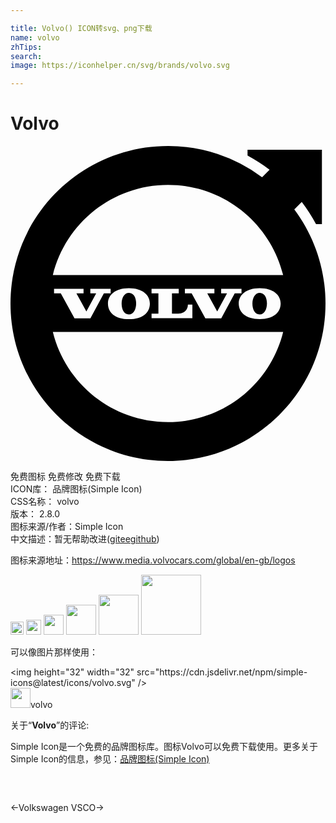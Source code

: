 ```yaml
---

title: Volvo() ICON转svg、png下载
name: volvo
zhTips: 
search: 
image: https://iconhelper.cn/svg/brands/volvo.svg

---
```


# Volvo  <small style="font-size: 60%;font-weight: 100"></small>

<div id="svg" class="svg-wrap">
<svg role="img" viewBox="0 0 24 24" xmlns="http://www.w3.org/2000/svg"><title>Volvo icon</title><path d="M11.269 11.225h-.522v-.343h2.072v.343h-.516v1.55h.479c.443 0 .734-.292.734-.69h.342v1.038h-3.11v-.347h.522zm2.533.001h-.515v-.344h2.248v.344h-.544l.758 1.383.749-1.383h-.448v-.344h1.55v.344h-.516l-1.027 1.9-1.21-.001zm5.181-.392c1.041 0 1.6.52 1.6 1.171 0 .66-.527 1.187-1.594 1.187-1.067 0-1.599-.526-1.599-1.187 0-.651.553-1.17 1.593-1.17zM5.781 12.61l.748-1.383h-.447v-.344H7.63v.344h-.515l-1.028 1.9-1.21-.001-1.045-1.899h-.514v-.344h2.247v.344h-.543zm3.237-1.775c1.041 0 1.6.52 1.6 1.171 0 .66-.527 1.187-1.594 1.187-1.067 0-1.599-.526-1.599-1.187 0-.651.552-1.17 1.593-1.17zm-.551 1.157c.007-.432.214-.809.57-.803.356.007.544.39.537.823-.008.407-.176.831-.567.824-.38-.007-.547-.427-.54-.844zm9.965 0c.007-.432.214-.809.57-.803.356.007.544.39.537.823-.008.407-.176.831-.567.824-.38-.007-.547-.427-.54-.844zM3.226 9.83C4.198 5.887 7.757 2.963 12 2.963c4.243 0 7.802 2.924 8.774 6.866zm17.548 4.342c-.972 3.942-4.531 6.866-8.774 6.866-4.243 0-7.802-2.924-8.774-6.866zm.849-9.341l.568-.569c.404.532.769 1.096 1.087 1.688h.449V.283H18.06v.444c.589.317 1.15.68 1.678 1.082l-.569.568A11.947 11.947 0 0 0 12 0C5.373 0 0 5.373 0 12s5.373 12 12 12 12-5.373 12-12c0-2.688-.884-5.17-2.377-7.17Z"/></svg>
</div>
<detail full-name='volvo'></detail>

<div class="detail-page">
<p>
<span><span class="badge-success badge">免费图标</span> <span class="badge-success badge">免费修改</span>  <span class="badge-success badge">免费下载</span> </span>
<br/>
<span>
ICON库：
<span class="badge-secondary badge">品牌图标(Simple Icon)</span> 
</span>
<br/>
<span>
CSS名称：
<span class="badge-secondary badge">volvo</span> 
</span>

<br/>
<span>
版本：
<span class="badge-secondary badge">2.8.0</span> 
</span>
<br/>
<span>图标来源/作者：<span class="badge-light badge">Simple Icon</span></span> 
<br/>
<span class="zh-detail">中文描述：暂无<span class="help-link"><span>帮助改进</span>(<a href="https://gitee.com/liuwave/icon-helper/edit/master/json/brands/volvo.json" target="_blank" rel="noopener noreferrer">gitee</a><a href="https://github.com/liuwave/icon-helper/edit/master/json/brands/volvo.json" target="_blank" rel="noopener noreferrer">github</a></span>)</span><br/>
</p>
</div><div class="description description alert alert-light"><p>图标来源地址：<a href="https://www.media.volvocars.com/global/en-gb/logos" target="_blank" rel="noopener noreferrer">https://www.media.volvocars.com/global/en-gb/logos</a></p></div>
<div class="alert alert-dark">
<img height="21" width="21" src="https://cdn.jsdelivr.net/npm/simple-icons@latest/icons/volvo.svg" />
<img height="24" width="24" src="https://cdn.jsdelivr.net/npm/simple-icons@latest/icons/volvo.svg" />
<img height="32" width="32" src="https://cdn.jsdelivr.net/npm/simple-icons@latest/icons/volvo.svg" />
<img height="48" width="48" src="https://cdn.jsdelivr.net/npm/simple-icons@latest/icons/volvo.svg" />
<img height="64" width="64" src="https://cdn.jsdelivr.net/npm/simple-icons@latest/icons/volvo.svg" />
<img height="96" width="96" src="https://cdn.jsdelivr.net/npm/simple-icons@latest/icons/volvo.svg" />

</div>
<div>
  <p>可以像图片那样使用：    
  </p>
  <div class="alert alert-primary" style="font-size: 14px">
    &lt;img height="32" width="32" src="https://cdn.jsdelivr.net/npm/simple-icons@latest/icons/volvo.svg" /&gt;
    <copy-btn content='<img height="32" width="32" src="https://cdn.jsdelivr.net/npm/simple-icons@latest/icons/volvo.svg" />'></copy-btn>
  </div>
  <div class="alert alert-secondary">
    <img height="32" width="32" src="https://cdn.jsdelivr.net/npm/simple-icons@latest/icons/volvo.svg" />volvo
    <copy-btn content="volvo" btn-title="复制图标名称"></copy-btn>
  </div>
</div>
<div class="icon-detail__container">
<p>关于“<b>Volvo</b>”的评论:</p>
</div>
<Vssue title="关于“Volvo”的评论" />
<div><p>Simple Icon是一个免费的品牌图标库。图标Volvo可以免费下载使用。更多关于  Simple Icon的信息，参见：<a target="_blank" href="https://iconhelper.cn/brands.html">品牌图标(Simple Icon)</a>
</p></div>


<div style="padding:2rem 0 " class="page-nav"><p class="inner"><span class="prev">←<router-link to="/icon/volkswagen.html">Volkswagen</router-link></span> <span class="next"><router-link to="/icon/vsco.html">VSCO</router-link>→</span></p></div>

